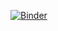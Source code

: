 [![Binder](https://mybinder.org/badge_logo.svg)](https://mybinder.org/v2/gh/paulDDS/English-Project/master?urlpath=%2Fvoila%2Frender%2FClassifier.ipynb)
